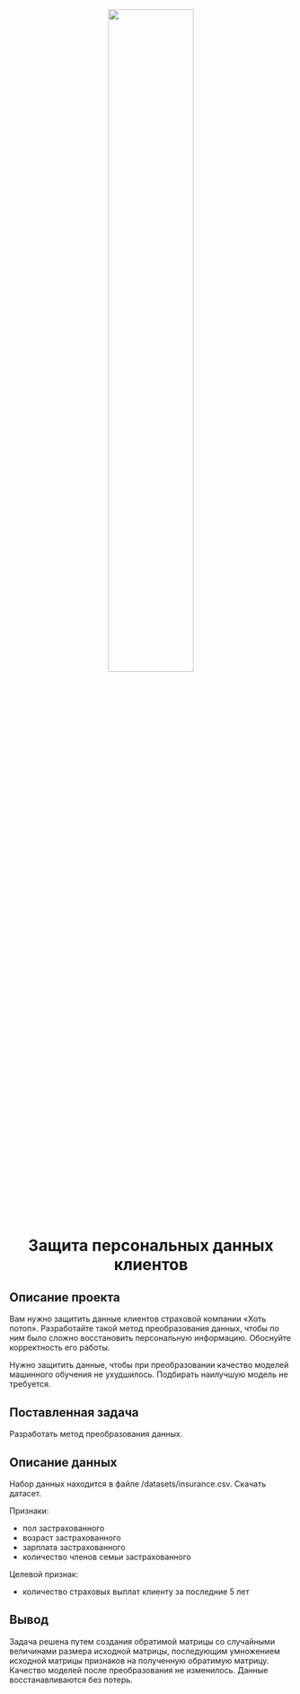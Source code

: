 <h2 align="center">
<img src="https://www.fusion-ts.com/wp-content/uploads/2021/05/AdobeStock_268797856.jpeg" width="55%" >  

<h1 align="center">Защита персональных данных клиентов</h1>

## Описание проекта
Вам нужно защитить данные клиентов страховой компании «Хоть потоп». Разработайте такой метод преобразования данных, чтобы по ним было сложно восстановить персональную информацию. Обоснуйте корректность его работы.

Нужно защитить данные, чтобы при преобразовании качество моделей машинного обучения не ухудшилось. Подбирать наилучшую модель не требуется.
 
## Поставленная задача
Разработать метод преобразования данных.

## Описание данных
 
Набор данных находится в файле /datasets/insurance.csv. Скачать датасет.

Признаки: 
* пол застрахованного
* возраст застрахованного
* зарплата застрахованного
* количество членов семьи застрахованного

Целевой признак: 
* количество страховых выплат клиенту за последние 5 лет

## Вывод
Задача решена путем создания обратимой матрицы со случайными величинами размера исходной матрицы, последующим умножением исходной матрицы признаков на полученную обратимую матрицу.
Качество моделей после преобразования не изменилось. Данные восстанавливаются без потерь.
